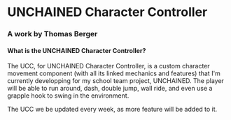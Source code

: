 # UNCHAINED Character Controller
### A work by Thomas Berger

#### What is the UNCHAINED Character Controller?

The UCC, for UNCHAINED Character Controller, is a custom character movement component (with all its linked mechanics and features) that I'm currently developping for my school team project, UNCHAINED. The player will be able to run around, dash, double jump, wall ride, and even use a grapple hook to swing in the environment.

The UCC we be updated every week, as more feature will be added to it.

